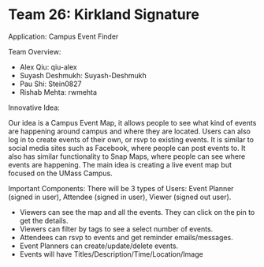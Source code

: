 # Team 26: Kirkland Signature
Application: Campus Event Finder

Team Overview:
- Alex Qiu: qiu-alex
- Suyash Deshmukh: Suyash-Deshmukh
- Pau Shi: Stein0827
- Rishab Mehta: rwmehta

Innovative Idea:

Our idea is a Campus Event Map, it allows people to see what kind of events are happening around campus and where they are located. 
Users can also log in to create events of their own, or rsvp to existing events. 
It is similar to social media sites such as Facebook, where people can post events to. It also has similar functionality to Snap Maps,
where people can see where events are happening. The main idea is creating a live event map but focused on the UMass Campus. 


Important Components:
There will be 3 types of Users: Event Planner (signed in user), Attendee (signed in user), Viewer (signed out user).
- Viewers can see the map and all the events. They can click on the pin to get the details. 
- Viewers can filter by tags to see a select number of events.
- Attendees can rsvp to events and get reminder emails/messages.
- Event Planners can create/update/delete events.
- Events will have Titles/Description/Time/Location/Image